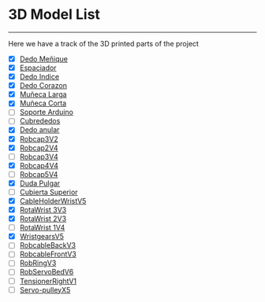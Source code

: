 # 3D Model List

---

Here we have a track of the 3D printed parts of the project

- [x] [Dedo Meñique](../3D_model/Auriculaire3.stl)
- [x] [Espaciador](../3D_model/Bolt_entretorise7.stl)
- [x] [Dedo Indice](../3D_model/Index3.stl)
- [x] [Dedo Corazon](../3D_model/Majeure3.stl)
- [x] [Muñeca Larga](../3D_model/WristlargeV4.stl)
- [x] [Muñeca Corta](../3D_model/WristsmallV4.stl)
- [ ] [Soporte Arduino](../3D_model/arduinosupport.stl)
- [ ] [Cubrededos](../3D_model/coverfinger1.stl)
- [x] [Dedo anular](../3D_model/ringfinger3.stl)
- [x] [Robcap3V2](../3D_model/robcap3V2.stl)
- [x] [Robcap2V4](../3D_model/robcap2V4.stl)
- [ ] [Robcap3V4](../3D_model/robcap3V4.stl)
- [x] [Robcap4V4](../3D_model/robcap4V4.stl)
- [ ] [Robcap5V4](../3D_model/robcap5V4.stl)
- [x] [Duda Pulgar](../3D_model/thumb5.stl)
- [ ] [Cubierta Superior](../3D_model/topsurface6.stl)
- [x] [CableHolderWristV5](../3D_model/CableHolderWristV5.stl)
- [x] [RotaWrist 3V3](../3D_model/RotaWrist3V3.stl)
- [x] [RotaWrist 2V3](../3D_model/RotaWrist2V3.stl)
- [ ] [RotaWrist 1V4](../3D_model/RotaWrist1V4.stl)
- [x] [WristgearsV5](../3D_model/WristgearsV5.stl)
- [ ] [RobcableBackV3](../3D_model/RobCableBackV3.stl)
- [ ] [RobcableFrontV3](../3D_model/RobCableFrontV3.stl)
- [ ] [RobRingV3](../3D_model/RobRingV3.stl)
- [ ] [RobServoBedV6](../3D_model/RobServoBedV6.stl)
- [ ] [TensionerRightV1](../3D_model/TensionerRightV1.stl)
- [ ] [Servo-pulleyX5](../3D_model/servo-pulleyX5.stl)
